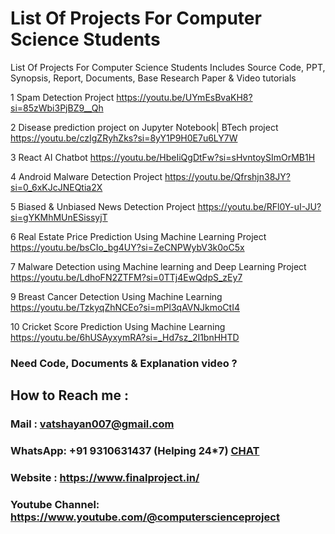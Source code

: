 # List Of Projects For Computer Science Students
List Of Projects For Computer Science Students Includes Source Code, PPT, Synopsis, Report, Documents, Base Research Paper &amp; Video tutorials

1	Spam Detection Project	https://youtu.be/UYmEsBvaKH8?si=85zWbi3PjBZ9__Qh

2	Disease prediction project on Jupyter Notebook| BTech project	https://youtu.be/czIgZRyhZks?si=8yY1P9H0E7u6LY7W

3	React AI Chatbot	https://youtu.be/HbeIiQgDtFw?si=sHvntoySImOrMB1H

4	Android Malware Detection Project	https://youtu.be/Qfrshjn38JY?si=0_6xKJcJNEQtia2X

5	Biased & Unbiased News Detection Project	https://youtu.be/RFl0Y-uI-JU?si=gYKMhMUnESissyjT

6	Real Estate Price Prediction Using Machine Learning Project	https://youtu.be/bsCIo_bg4UY?si=ZeCNPWybV3k0oC5x

7	Malware Detection using Machine learning and Deep Learning Project	https://youtu.be/LdhoFN2ZTFM?si=0TTj4EwQdpS_zEy7

9	Breast Cancer Detection Using Machine Learning	https://youtu.be/TzkyqZhNCEo?si=mPl3qAVNJkmoCtI4

10	Cricket Score Prediction Using Machine Learning	https://youtu.be/6hUSAyxymRA?si=_Hd7sz_2I1bnHHTD

### Need Code, Documents & Explanation video ? 

## How to Reach me :

### Mail : vatshayan007@gmail.com 

### WhatsApp: +91 9310631437 (Helping 24*7) **[CHAT](https://wa.me/message/CHWN2AHCPMAZK1)** 

### Website : https://www.finalproject.in/

### Youtube Channel: https://www.youtube.com/@computerscienceproject
